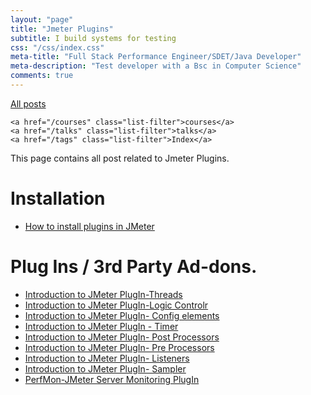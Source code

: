 ```yaml
---
layout: "page"
title: "Jmeter Plugins"
subtitle: I build systems for testing
css: "/css/index.css"
meta-title: "Full Stack Performance Engineer/SDET/Java Developer"
meta-description: "Test developer with a Bsc in Computer Science"
comments: true
---
```

<div class="list-filters">
    <a href="/" class="list-filter filter-selected">All posts</a>

    <a href="/courses" class="list-filter">courses</a>
	<a href="/talks" class="list-filter">talks</a>
    <a href="/tags" class="list-filter">Index</a>
</div>

This page contains all post related to Jmeter Plugins.

# Installation 
- [How to install plugins in JMeter](http://shantonusarker.blogspot.com/2013/01/how-to-install-plugins-in-jmeter.html)

# Plug Ins / 3rd Party Ad-dons. 
- [Introduction to JMeter PlugIn-Threads](http://shantonusarker.blogspot.com/2013/05/introdution-to-jmeter-google-plugin.html)
- [Introduction to JMeter PlugIn-Logic Controlr](http://shantonusarker.blogspot.com/2013/05/introduction-to-jmeter-google-plugin.html)
- [Introduction to JMeter PlugIn- Config elements](http://shantonusarker.blogspot.com/2013/05/introduction-to-jmeter-google-plugin_7.html)
- [Introduction to JMeter PlugIn - Timer](http://shantonusarker.blogspot.com/2013/05/introduction-to-jmeter-google-plugin_8.html)
- [Introduction to JMeter PlugIn- Post Processors](http://shantonusarker.blogspot.com/2013/05/introduction-to-jmeter-google-plugin_9.html)
- [Introduction to JMeter PlugIn- Pre Processors](http://shantonusarker.blogspot.com/2013/05/introduction-to-jmeter-google-plugin_6102.html)
- [Introduction to JMeter PlugIn- Listeners](http://shantonusarker.blogspot.com/2013/05/introduction-to-jmeter-google-plugin_5819.html)
- [Introduction to JMeter PlugIn- Sampler](http://shantonusarker.blogspot.com/2013/05/introduction-to-jmeter-google-plugin_11.html)
- [PerfMon-JMeter Server Monitoring PlugIn](http://shantonusarker.blogspot.com/2013/06/perfmon-jmeter-server-monitoring-plugin.html)
